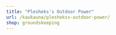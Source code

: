 ```yaml
---
title: "Plesheks's Outdoor Power"
url: /kaukauna/pleshekss-outdoor-power/
shop: groundskeeping
---
```

